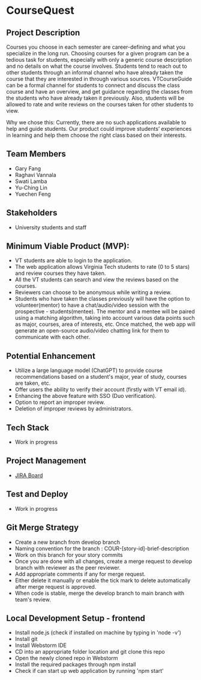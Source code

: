 # CourseQuest


## Project Description

Courses you choose in each semester are career-defining and what you specialize in the long run. Choosing courses for a given program can be a tedious task for students, especially with only a generic course description and no details on what the course involves. Students tend to reach out to other students through an informal channel who have already taken the course that they are interested in through various sources. VTCourseGuide can be a formal channel for students to connect and discuss the class course and have an overview, and get guidance regarding the classes from the students who have already taken it previously. Also, students will be allowed to rate and write reviews on the courses taken for other students to view.

Why we chose this:
Currently, there are no such applications available to help and guide students. Our product could improve students’ experiences in learning and help them choose the right class based on their interests.

## Team Members
- Gary Fang
- Raghavi Vannala  
- Swati Lamba   
- Yu-Ching Lin
- Yuechen Feng

## Stakeholders
- University students and staff

## Minimum Viable Product (MVP):
- VT students are able to login to the application.
- The web application allows Virginia Tech students to rate (0 to 5 stars) and review courses they have taken.
- All the VT students can search and view the reviews based on the courses.
- Reviewers can choose to be anonymous while writing a review.
- Students who have taken the classes previously will have the option to volunteer(mentor) to have a chat/audio/video session with the prospective - students(mentee). The mentor and a mentee will be paired using a matching algorithm, taking into account various data points such as major, courses, area of interests, etc. Once matched, the web app will generate an open-source audio/video chatting link for them to communicate with each other.


## Potential Enhancement
- Utilize a large language model (ChatGPT) to provide course recommendations based on a student's major, year of study, courses are taken, etc.
- Offer users the ability to verify their account (firstly with VT email id).
- Enhancing the above feature with SSO (Duo verification).
- Option to report an improper review.
- Deletion of improper reviews by administrators.

## Tech Stack
- Work in progress

## Project Management
- [JIRA Board](https://coursequest.atlassian.net/jira/software/projects/COUR/boards/1)


## Test and Deploy
- Work in progress

## Git Merge Strategy
- Create a new branch from develop branch
- Naming convention for the branch : COUR-[story-id]-brief-description 
- Work on this branch for your story commits
- Once you are done with all changes, create a merge request to develop branch with reviewer as the peer reviewer.
- Add appropriate comments if any for merge request.
- Either delete it manually or enable the tick mark to delete automatically after merge request is approved.
- When code is stable, merge the develop branch to main branch with team's review.

## Local Development Setup - frontend
- Install node.js (check if installed on machine by typing in 'node -v')
- Install git 
- Install Webstorm IDE
- CD into an appropriate folder location and git clone this repo
- Open the newly cloned repo in Webstorm
- Install the required packages through npm install
- Check if can start up web application by running 'npm start' 
